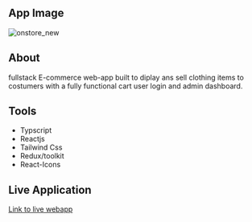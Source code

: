 ## App Image

![onstore_new](https://user-images.githubusercontent.com/65251662/170699338-a897b3dd-dd8c-4ca5-ad8d-a40cef5f3941.png)

## About

fullstack E-commerce web-app built to diplay ans sell clothing items to costumers with a fully functional cart user login and admin dashboard.

## Tools

- Typscript
- Reactjs
- Tailwind Css
- Redux/toolkit
- React-Icons

## Live Application

[Link to live webapp](https://onstore-frontend.vercel.app/)

